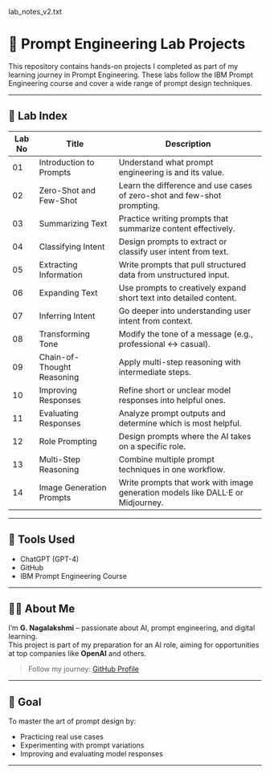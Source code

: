 lab_notes_v2.txt
# 🧠 Prompt Engineering Lab Projects

This repository contains hands-on projects I completed as part of my learning journey in Prompt Engineering. These labs follow the IBM Prompt Engineering course and cover a wide range of prompt design techniques.

---

## 📘 Lab Index

| Lab No | Title                        | Description |
|--------|------------------------------|-------------|
| 01     | Introduction to Prompts      | Understand what prompt engineering is and its value. |
| 02     | Zero-Shot and Few-Shot       | Learn the difference and use cases of zero-shot and few-shot prompting. |
| 03     | Summarizing Text             | Practice writing prompts that summarize content effectively. |
| 04     | Classifying Intent           | Design prompts to extract or classify user intent from text. |
| 05     | Extracting Information       | Write prompts that pull structured data from unstructured input. |
| 06     | Expanding Text               | Use prompts to creatively expand short text into detailed content. |
| 07     | Inferring Intent             | Go deeper into understanding user intent from context. |
| 08     | Transforming Tone            | Modify the tone of a message (e.g., professional ↔ casual). |
| 09     | Chain-of-Thought Reasoning   | Apply multi-step reasoning with intermediate steps. |
| 10     | Improving Responses          | Refine short or unclear model responses into helpful ones. |
| 11     | Evaluating Responses         | Analyze prompt outputs and determine which is most helpful. |
| 12     | Role Prompting               | Design prompts where the AI takes on a specific role. |
| 13     | Multi-Step Reasoning         | Combine multiple prompt techniques in one workflow. |
| 14     | Image Generation Prompts     | Write prompts that work with image generation models like DALL·E or Midjourney. |

---

## 📌 Tools Used
- ChatGPT (GPT-4)
- GitHub
- IBM Prompt Engineering Course

---

## 🙋‍♀️ About Me

I’m **G. Nagalakshmi** – passionate about AI, prompt engineering, and digital learning.  
This project is part of my preparation for an AI role, aiming for opportunities at top companies like **OpenAI** and others.

> Follow my journey: [GitHub Profile](https://github.com/NagalakshmiAI)

---

## 🌟 Goal

To master the art of prompt design by:
- Practicing real use cases
- Experimenting with prompt variations
- Improving and evaluating model responses

---
